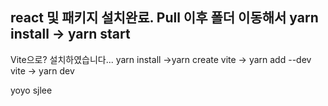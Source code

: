 react 및 패키지 설치완료.
Pull 이후 폴더 이동해서 yarn install -> yarn start
-----
Vite으로? 설치하였습니다...
yarn install ->yarn create vite -> yarn add --dev vite ->  yarn dev 

yoyo sjlee